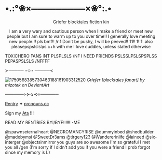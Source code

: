 # •.:°❀×═════════×❀°:.•

<p align="center">
Griefer blocktales fiction kin
</P>

<p align="center">
 I am a very wary and cautious person when I make a friend or meet new people but I am sure to warm up to you over time!! I generally love meeting new people.!! pls bmf!! /nf Don't be pushy, I will be peeved!! 11!! 1! 1! also pleasepspslslslps c+h with me I love cuddles, unless stated otherwise
<p>
 
TOXICHERO FANS INT PLSPLSLS /NF I NEED FRIENDS PSLSSLPSLSPSPLSS PEPASPSLSLS /NFFFF

≻───── ⋆✩⋆ ─────≺

![1750568385730463188161903312520](https://github.com/user-attachments/assets/2b1baecf-07a7-4420-9f15-b2d6503656b6)
*Griefer [blocktales fanart] by mizotek on DeviantArt*

──────⊹⊱✫⊰⊹──────

[Rentry](https://rentry.co/GR13F3R-P1LL3D) ✦ [pronouns.cc](https://pronouns.cc/@Gr13F3R-P1LL3D) 

Sign my [Ata](https://bulletv4nity-2000.atabook.org/) !!! 

READ MY RENTRIES BYI/BYF!!!!!! 
-ME

@spawnseternalheart @NECROMANCYRISE @dummyinbed @shedbuilder @madebymsi @SweetDr3ams @tirgery123 @Wandererinlife @laineed @six-interger @objectsinmirror you guys are so awesome I'm so grateful I met you all /gen
(I'm sorry if I didn't add you if you were a friend I prob forgot since my memory is L) 
